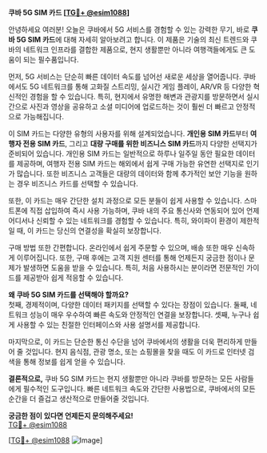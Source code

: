 **쿠바 5G SIM 카드 [[TG💪+ @esim1088](https://t.me/s/esim1088)]**

안녕하세요 여러분! 오늘은 쿠바에서 5G 서비스를 경험할 수 있는 강력한 무기, 바로 **쿠바 5G SIM 카드**에 대해 자세히 알아보려고 합니다. 이 제품은 기술의 최신 트렌드와 쿠바의 네트워크 인프라를 결합한 제품으로, 현지 생활뿐만 아니라 여행객들에게도 큰 도움이 되는 필수품입니다.

먼저, 5G 서비스는 단순히 빠른 데이터 속도를 넘어선 새로운 세상을 열어줍니다. 쿠바에서도 5G 네트워크를 통해 고화질 스트리밍, 실시간 게임 플레이, AR/VR 등 다양한 혁신적인 경험을 할 수 있습니다. 특히, 현지에서 유명한 해변과 관광지를 방문하면서 실시간으로 사진과 영상을 공유하고 소셜 미디어에 업로드하는 것이 훨씬 더 빠르고 안정적으로 가능해집니다.

이 SIM 카드는 다양한 유형의 사용자를 위해 설계되었습니다. **개인용 SIM 카드**부터 **여행자 전용 SIM 카드**, 그리고 **대량 구매를 위한 비즈니스 SIM 카드**까지 다양한 선택지가 준비되어 있습니다. 개인용 SIM 카드는 일반적으로 하루나 일주일 동안 필요한 데이터를 제공하며, 여행자 전용 SIM 카드는 해외에서 쉽게 구매 가능한 유연한 선택지로 인기가 많습니다. 또한 비즈니스 고객들은 대량의 데이터와 함께 추가적인 보안 기능을 원하는 경우 비즈니스 카드를 선택할 수 있습니다.

또한, 이 카드는 매우 간단한 설치 과정으로 모든 분들이 쉽게 사용할 수 있습니다. 스마트폰에 직접 삽입하여 즉시 사용 가능하며, 쿠바 내의 주요 통신사와 연동되어 있어 언제 어디서나 신뢰할 수 있는 네트워크를 경험할 수 있습니다. 특히, 와이파이 환경이 제한적일 때, 이 카드는 당신의 연결성을 확실히 보장합니다.

구매 방법 또한 간편합니다. 온라인에서 쉽게 주문할 수 있으며, 배송 또한 매우 신속하게 이루어집니다. 또한, 구매 후에는 고객 지원 센터를 통해 언제든지 궁금한 점이나 문제가 발생하면 도움을 받을 수 있습니다. 특히, 처음 사용하시는 분이라면 전문적인 가이드를 제공받아 쉽게 적응할 수 있습니다.

**왜 쿠바 5G SIM 카드를 선택해야 할까요?**  
첫째, 경제적이며, 다양한 데이터 패키지를 선택할 수 있다는 장점이 있습니다. 둘째, 네트워크 성능이 매우 우수하여 빠른 속도와 안정적인 연결을 보장합니다. 셋째, 누구나 쉽게 사용할 수 있는 친절한 인터페이스와 사용 설명서를 제공합니다.

마지막으로, 이 카드는 단순한 통신 수단을 넘어 쿠바에서의 생활을 더욱 편리하게 만들어 줄 것입니다. 현지 음식점, 관광 명소, 또는 쇼핑몰을 찾을 때도 이 카드로 인터넷 검색을 통해 정보를 쉽게 얻을 수 있습니다.

**결론적으로,** 쿠바 5G SIM 카드는 현지 생활뿐만 아니라 쿠바를 방문하는 모든 사람들에게 필수적인 도구입니다. 빠른 네트워크 속도와 간단한 사용법으로, 쿠바에서의 모든 순간을 더 즐겁고 생산적으로 만들어줄 것입니다.

**궁금한 점이 있다면 언제든지 문의해주세요!**  
[TG💪+ @esim1088](https://t.me/s/esim1088)  

[[TG💪+ @esim1088](https://t.me/s/esim1088) ![Image](https://i.postimg.cc/Y0z9fWf4/image.png)]